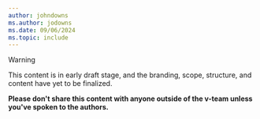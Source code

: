 ```yaml
---
author: johndowns
ms.author: jodowns
ms.date: 09/06/2024
ms.topic: include
---
```


> [!WARNING]
> This content is in early draft stage, and the branding, scope, structure, and content have yet to be finalized.
>
> **Please don't share this content with anyone outside of the v-team unless you've spoken to the authors.**
